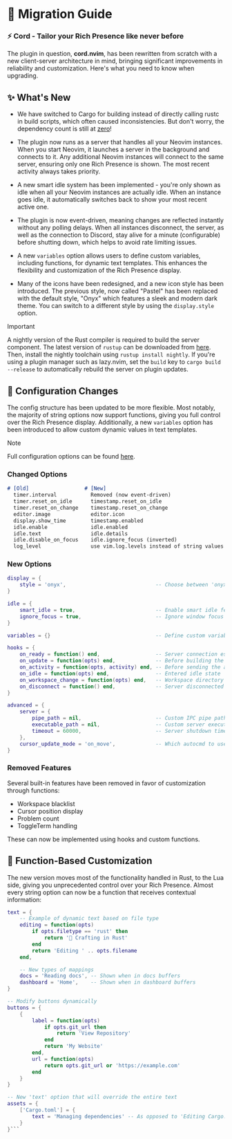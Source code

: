 # 📖 Migration Guide

### **⚡ Cord - Tailor your Rich Presence like never before**

The plugin in question, **cord.nvim**, has been rewritten from scratch with a new client-server architecture in mind, bringing significant improvements in reliability and customization. Here's what you need to know when upgrading.

## ✨ What's New

- We have switched to Cargo for building instead of directly calling rustc in build scripts, which often caused inconsistencies. But don't worry, the dependency count is still at [zero](../Cargo.toml)!

- The plugin now runs as a server that handles all your Neovim instances. When you start Neovim, it launches a server in the background and connects to it. Any additional Neovim instances will connect to the same server, ensuring only one Rich Presence is shown. The most recent activity always takes priority.

- A new smart idle system has been implemented - you're only shown as idle when all your Neovim instances are actually idle. When an instance goes idle, it automatically switches back to show your most recent active one.

- The plugin is now event-driven, meaning changes are reflected instantly without any polling delays. When all instances disconnect, the server, as well as the connection to Discord, stay alive for a minute (configurable) before shutting down, which helps to avoid rate limiting issues.

- A new `variables` option allows users to define custom variables, including functions, for dynamic text templates. This enhances the flexibility and customization of the Rich Presence display.

- Many of the icons have been redesigned, and a new icon style has been introduced. The previous style, now called "Pastel" has been replaced with the default style, "Onyx" which features a sleek and modern dark theme. You can switch to a different style by using the `display.style` option.

> [!IMPORTANT]
> A nightly version of the Rust compiler is required to build the server component. The latest version of `rustup` can be downloaded from [here](https://rustup.rs/). Then, install the nightly toolchain using `rustup install nightly`.
> If you're using a plugin manager such as lazy.nvim, set the `build` key to `cargo build --release` to automatically rebuild the server on plugin updates.

## 🔧 Configuration Changes

The config structure has been updated to be more flexible. Most notably, the majority of string options now support functions, giving you full control over the Rich Presence display. Additionally, a new `variables` option has been introduced to allow custom dynamic values in text templates.

> [!NOTE]
> Full configuration options can be found [here](CONFIGURATION.md).

### Changed Options
```md
# [Old]                  # [New]
  timer.interval           Removed (now event-driven)
  timer.reset_on_idle      timestamp.reset_on_idle
  timer.reset_on_change    timestamp.reset_on_change
  editor.image             editor.icon
  display.show_time        timestamp.enabled
  idle.enable              idle.enabled
  idle.text                idle.details
  idle.disable_on_focus    idle.ignore_focus (inverted)
  log_level                use vim.log.levels instead of string values
```

### New Options
```lua
display = {
    style = 'onyx',                             -- Choose between 'onyx' (dark) or 'pastel' (accent)
}

idle = {
    smart_idle = true,                          -- Enable smart idle feature
    ignore_focus = true,                        -- Ignore window focus for idle state
}

variables = {}                                  -- Define custom variables for use in string templates

hooks = {
    on_ready = function() end,                  -- Server connection established
    on_update = function(opts) end,             -- Before building the activity
    on_activity = function(opts, activity) end, -- Before sending the activity
    on_idle = function(opts) end,               -- Entered idle state
    on_workspace_change = function(opts) end,   -- Workspace directory changed
    on_disconnect = function() end,             -- Server disconnected
}

advanced = {
    server = {
        pipe_path = nil,                        -- Custom IPC pipe path for the server
        executable_path = nil,                  -- Custom server executable path
        timeout = 60000,                        -- Server shutdown timeout (ms)
    },
    cursor_update_mode = 'on_move',             -- Which autocmd to use for cursor updates. One of 'on_move' or 'on_hold' or 'none'
}
```

### Removed Features
Several built-in features have been removed in favor of customization through functions:
- Workspace blacklist
- Cursor position display
- Problem count
- ToggleTerm handling

These can now be implemented using hooks and custom functions.

## 🎨 Function-Based Customization

The new version moves most of the functionality handled in Rust, to the Lua side, giving you unprecedented control over your Rich Presence. Almost every string option can now be a function that receives contextual information:

```lua
text = {
    -- Example of dynamic text based on file type
    editing = function(opts)
        if opts.filetype == 'rust' then
            return '🦀 Crafting in Rust'
        end
        return 'Editing ' .. opts.filename
    end,

    -- New types of mappings
    docs = 'Reading docs', -- Shown when in docs buffers
    dashboard = 'Home',    -- Shown when in dashboard buffers
}

-- Modify buttons dynamically
buttons = {
    {
        label = function(opts)
            if opts.git_url then
                return 'View Repository'
            end
            return 'My Website'
        end,
        url = function(opts)
            return opts.git_url or 'https://example.com'
        end
    }
}

-- New 'text' option that will override the entire text
assets = {
    ['Cargo.toml'] = {
        text = 'Managing dependencies' -- As opposed to 'Editing Cargo.toml'
    }
}```